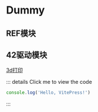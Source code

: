 # Dummy
## REF模块
## 42驱动模块

[3d打印](./3d打印#header1)


::: details Click me to view the code 
```js 
console.log('Hello, VitePress!')
``` 
:::

